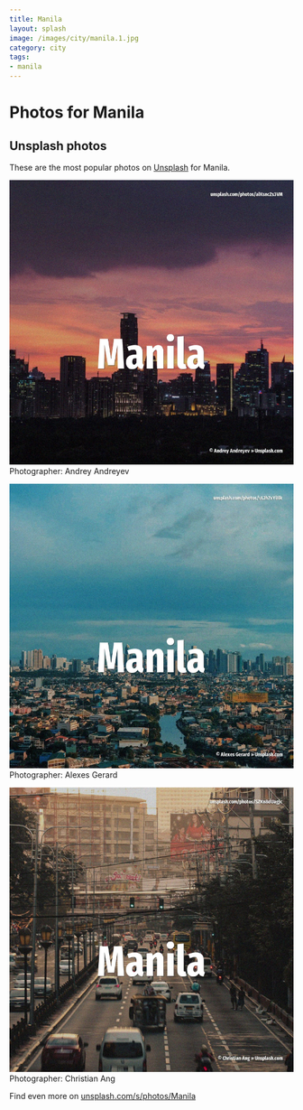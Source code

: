 ```yaml
---
title: Manila
layout: splash
image: /images/city/manila.1.jpg
category: city
tags:
- manila
---
```

# Photos for Manila
 
## Unsplash photos
These are the most popular photos on [Unsplash](https://unsplash.com) for Manila.
 
![Manila](/images/city/manila.1.jpg)
Photographer:  Andrey Andreyev
 
![Manila](/images/city/manila.2.jpg)
Photographer:  Alexes Gerard
 
![Manila](/images/city/manila.3.jpg)
Photographer:  Christian Ang
 
Find even more on [unsplash.com/s/photos/Manila](https://unsplash.com/s/photos/Manila)
 
